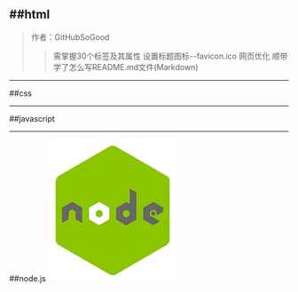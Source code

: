 ##html
---
>作者：GitHubSoGood
>>需掌握30个标签及其属性
>>设置标题图标--favicon.ico
>>网页优化
>>顺带学了怎么写README.md文件(Markdown)

---
##css



------------------------
##javascript


------------------------
##node.js
![图片](/images/nodejs.jpg "node")





